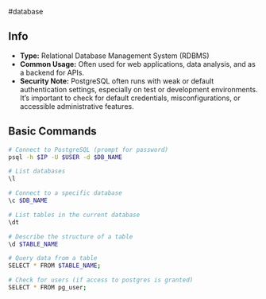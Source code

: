 #database 
## Info
- **Type:** Relational Database Management System (RDBMS)
- **Common Usage:** Often used for web applications, data analysis, and as a backend for APIs.
- **Security Note:** PostgreSQL often runs with weak or default authentication settings, especially on test or development environments. It’s important to check for default credentials, misconfigurations, or accessible administrative features.
## Basic Commands

```bash
# Connect to PostgreSQL (prompt for password)
psql -h $IP -U $USER -d $DB_NAME

# List databases
\l

# Connect to a specific database
\c $DB_NAME

# List tables in the current database
\dt

# Describe the structure of a table
\d $TABLE_NAME

# Query data from a table
SELECT * FROM $TABLE_NAME;

# Check for users (if access to postgres is granted)
SELECT * FROM pg_user;
```